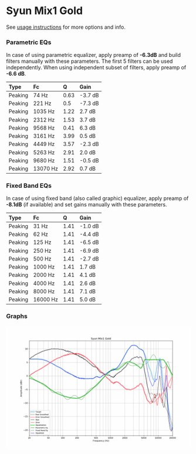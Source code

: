# Syun Mix1 Gold
See [usage instructions](https://github.com/jaakkopasanen/AutoEq#usage) for more options and info.

### Parametric EQs
In case of using parametric equalizer, apply preamp of **-6.3dB** and build filters manually
with these parameters. The first 5 filters can be used independently.
When using independent subset of filters, apply preamp of **-6.6 dB**.

| Type    | Fc       |    Q | Gain    |
|:--------|:---------|:-----|:--------|
| Peaking | 74 Hz    | 0.63 | -3.7 dB |
| Peaking | 221 Hz   | 0.5  | -7.3 dB |
| Peaking | 1035 Hz  | 1.22 | 2.7 dB  |
| Peaking | 2312 Hz  | 1.53 | 3.7 dB  |
| Peaking | 9568 Hz  | 0.41 | 6.3 dB  |
| Peaking | 3161 Hz  | 3.99 | 0.5 dB  |
| Peaking | 4449 Hz  | 3.57 | -2.3 dB |
| Peaking | 5263 Hz  | 2.91 | 2.0 dB  |
| Peaking | 9680 Hz  | 1.51 | -0.5 dB |
| Peaking | 13070 Hz | 2.92 | 0.7 dB  |

### Fixed Band EQs
In case of using fixed band (also called graphic) equalizer, apply preamp of **-8.1dB**
(if available) and set gains manually with these parameters.

| Type    | Fc       |    Q | Gain    |
|:--------|:---------|:-----|:--------|
| Peaking | 31 Hz    | 1.41 | -1.0 dB |
| Peaking | 62 Hz    | 1.41 | -4.4 dB |
| Peaking | 125 Hz   | 1.41 | -6.5 dB |
| Peaking | 250 Hz   | 1.41 | -6.9 dB |
| Peaking | 500 Hz   | 1.41 | -2.7 dB |
| Peaking | 1000 Hz  | 1.41 | 1.7 dB  |
| Peaking | 2000 Hz  | 1.41 | 4.1 dB  |
| Peaking | 4000 Hz  | 1.41 | 2.6 dB  |
| Peaking | 8000 Hz  | 1.41 | 7.1 dB  |
| Peaking | 16000 Hz | 1.41 | 5.0 dB  |

### Graphs
![](./Syun%20Mix1%20Gold.png)